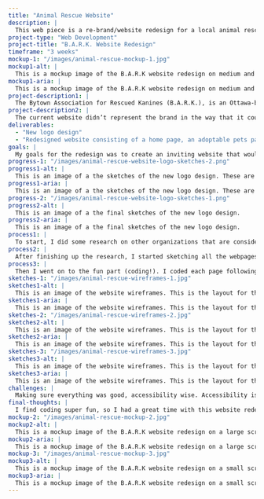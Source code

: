 ```yaml
---
title: "Animal Rescue Website"
description: |
  This web piece is a re-brand/website redesign for a local animal rescue organization, Bytown Association for Rescued Kanines (BARK).
project-type: "Web Development"
project-title: "B.A.R.K. Website Redesign"
timeframe: "3 weeks"
mockup-1: "/images/animal-rescue-mockup-1.jpg"
mockup1-alt: |
  This is a mockup image of the B.A.R.K website redesign on medium and small screens. The background is light, and neutral.
mockup1-aria: |
  This is a mockup image of the B.A.R.K website redesign on medium and small screens. The background is light, and neutral.
project-description1: |
  The Bytown Association for Rescued Kanines (B.A.R.K.), is an Ottawa-based no-kill animal rescue. The team consists of mostly volunteers, who work tirelessly to help dogs in need. But their website needed a little rescuing.
project-description2: |
  The current website didn’t represent the brand in the way that it could, so redesigning the site to fit with their brand and showcase the amazing things they do was the goal.
deliverables:
  - "New logo design"
  - "Redesigned website consisting of a home page, an adoptable pets page, and an adoption form page"
goals: |
  My goals for the redesign was to create an inviting website that would get people to stay, look through the available dogs, and maybe even put in an adoption application for a dog.
progress-1: "/images/animal-rescue-website-logo-sketches-2.png"
progress1-alt: |
  This is an image of a the sketches of the new logo design. These are the first few iteration of the logo.
progress1-aria: |
  This is an image of a the sketches of the new logo design. These are the first few iteration of the logo.
progress-2: "/images/animal-rescue-website-logo-sketches-1.png"
progress2-alt: |
  This is an image of a the final sketches of the new logo design.
progress2-aria: |
  This is an image of a the final sketches of the new logo design.
process1: |
  To start, I did some research on other organizations that are considered B.A.R.K.’s competition. This gave me a better idea of what to do and not to do, so that B.A.R.K. could stand out from other rescues.
process2: |
  After finishing up the research, I started sketching all the webpages, and the new logo design. I also looked for a new colour palette to fit with the redesign. I went through a few rounds of sketches before I landed on one that I felt would suit B.A.R.K. the best.
process3: |
  Then I went on to the fun part (coding!). I coded each page following my sketches, to create a fun overall brand for B.A.R.K.
sketches-1: "/images/animal-rescue-wireframes-1.jpg"
sketches1-alt: |
  This is an image of the website wireframes. This is the layout for the home page across different screen sizes.
sketches1-aria: |
  This is an image of the website wireframes. This is the layout for the home page across different screen sizes.
sketches-2: "/images/animal-rescue-wireframes-2.jpg"
sketches2-alt: |
  This is an image of the website wireframes. This is the layout for the available rescues page across different screen sizes.
sketches2-aria: |
  This is an image of the website wireframes. This is the layout for the available rescues page across different screen sizes.
sketches-3: "/images/animal-rescue-wireframes-3.jpg"
sketches3-alt: |
  This is an image of the website wireframes. This is the layout for the adoption form page across different screen sizes.
sketches3-aria: |
  This is an image of the website wireframes. This is the layout for the adoption form page across different screen sizes.
challenges: |
  Making sure everything was good, accessibility wise. Accessibility is important in web design, and I wanted to make sure that the redesign would be accessible for anyone who might use it.
final-thoughts: |
  I find coding super fun, so I had a great time with this website redesign. I think that the new design brings B.A.R.K. to a new level of professionalism, and will increase their adoption rates. B.A.R.K. is a fantastic rescue organization, and now their website shows that same passion for helping stray dogs.
mockup-2: "/images/animal-rescue-mockup-2.jpg"
mockup2-alt: |
  This is a mockup image of the B.A.R.K website redesign on a large screen. The background is light, and neutral.
mockup2-aria: |
  This is a mockup image of the B.A.R.K website redesign on a large screen. The background is light, and neutral.
mockup-3: "/images/animal-rescue-mockup-3.jpg"
mockup3-alt: |
  This is a mockup image of the B.A.R.K website redesign on a small screen. The background is light, and neutral.
mockup3-aria: |
  This is a mockup image of the B.A.R.K website redesign on a small screen. The background is light, and neutral.
---
```

